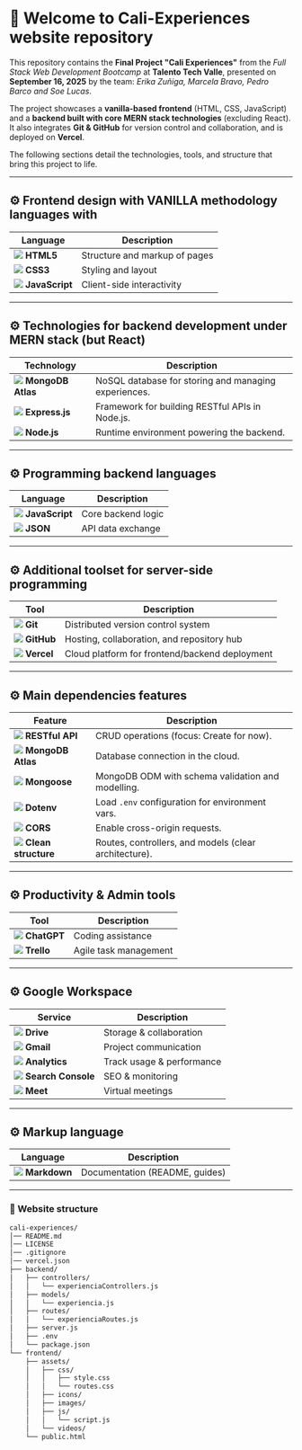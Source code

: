 # 👋 Welcome to Cali-Experiences website repository

This repository contains the **Final Project "Cali Experiences"** from the *Full Stack Web Development Bootcamp* at **Talento Tech Valle**, presented on **September 16, 2025** by the team: *Erika Zuñiga, Marcela Bravo, Pedro Barco and Soe Lucas*.  

The project showcases a **vanilla-based frontend** (HTML, CSS, JavaScript) and a **backend built with core MERN stack technologies** (excluding React). It also integrates **Git & GitHub** for version control and collaboration, and is deployed on **Vercel**.  

The following sections detail the technologies, tools, and structure that bring this project to life.


---

## ⚙️ Frontend design with VANILLA methodology languages with

| Language                                                                  | Description                  |
| ------------------------------------------------------------------------- | ---------------------------- |
| ![](https://img.icons8.com/color/48/html-5.png) **HTML5**                 | Structure and markup of pages |
| ![](https://img.icons8.com/color/48/css3.png) **CSS3**                    | Styling and layout            |
| ![](https://img.icons8.com/color/48/javascript.png) **JavaScript**        | Client-side interactivity     |

---

## ⚙️ Technologies for backend development under MERN stack (but React)

| Technology                                                               | Description                                      |
| ------------------------------------------------------------------------ | ------------------------------------------------ |
| ![](https://img.icons8.com/color/48/mongodb.png) **MongoDB Atlas**       | NoSQL database for storing and managing experiences. |
| ![](https://img.icons8.com/color/48/express.png) **Express.js**          | Framework for building RESTful APIs in Node.js.  |
| ![](https://img.icons8.com/color/48/nodejs.png) **Node.js**              | Runtime environment powering the backend.        |

---

## ⚙️ Programming backend languages

| Language                                                                  | Description        |
| ------------------------------------------------------------------------- | ------------------ |
| ![](https://img.icons8.com/color/48/javascript.png) **JavaScript** | Core backend logic |
| ![](https://img.icons8.com/color/48/json.png) **JSON**             | API data exchange  |

---

## ⚙️ Additional toolset for server-side programming

| Tool                                                                     | Description                              |
| ------------------------------------------------------------------------ | ---------------------------------------- |
| ![](https://img.icons8.com/color/48/git.png) **Git**                     | Distributed version control system        |
| ![](https://img.icons8.com/color/48/github.png) **GitHub**               | Hosting, collaboration, and repository hub |
| ![](https://img.icons8.com/color/48/vercel.png) **Vercel**               | Cloud platform for frontend/backend deployment |

---

## ⚙️ Main dependencies features

| Feature                                                                  | Description                                      |
| ------------------------------------------------------------------------ | ------------------------------------------------ |
| ![](https://img.icons8.com/color/48/api.png) **RESTful API**             | CRUD operations (focus: Create for now).         |
| ![](https://img.icons8.com/color/48/mongodb.png) **MongoDB Atlas**       | Database connection in the cloud.                |
| ![](https://img.icons8.com/color/48/mongodb.png) **Mongoose**            | MongoDB ODM with schema validation and modelling.|
| ![](https://img.icons8.com/color/48/code-file.png) **Dotenv**            | Load `.env` configuration for environment vars.  |
| ![](https://img.icons8.com/color/48/share.png) **CORS**                  | Enable cross-origin requests.                    |
| ![](https://img.icons8.com/color/48/flow-chart.png) **Clean structure**  | Routes, controllers, and models (clear architecture). |

---

## ⚙️ Productivity & Admin tools

| Tool                                                              | Description           |
| ----------------------------------------------------------------- | --------------------- |
| ![](https://img.icons8.com/color/48/chatgpt.png) **ChatGPT**      | Coding assistance     |
| ![](https://img.icons8.com/color/48/trello.png) **Trello**        | Agile task management |

---

## ⚙️ Google Workspace

| Service                                                                | Description               |
| ---------------------------------------------------------------------- | ------------------------- |
| ![](https://img.icons8.com/color/48/google-drive.png) **Drive**        | Storage & collaboration   |
| ![](https://img.icons8.com/color/48/gmail.png) **Gmail**               | Project communication     |
| ![](https://img.icons8.com/color/48/analytics.png) **Analytics**       | Track usage & performance |
| ![](https://img.icons8.com/color/48/console.png) **Search Console**    | SEO & monitoring          |
| ![](https://img.icons8.com/color/48/google-meet.png) **Meet**          | Virtual meetings          |

---

## ⚙️ Markup language

| Language                                                          | Description                    |
| ----------------------------------------------------------------- | ------------------------------ |
| ![](https://img.icons8.com/color/48/markdown.png) **Markdown**    | Documentation (README, guides) |

---

### 📂 Website structure

```bash
cali-experiences/
│── README.md
│── LICENSE
│── .gitignore
│── vercel.json
├── backend/
│   ├── controllers/
│   │   └── experienciaControllers.js
│   ├── models/
│   │   └── experiencia.js
│   ├── routes/
│   │   └── experienciaRoutes.js
│   ├── server.js
│   ├── .env
│   └── package.json
└── frontend/
    ├── assets/
    │   ├── css/
    │   │   ├── style.css
    │   │   └── routes.css
    │   ├── icons/
    │   ├── images/
    │   ├── js/
    │   │   └── script.js
    │   └── videos/
    └── public.html
```






